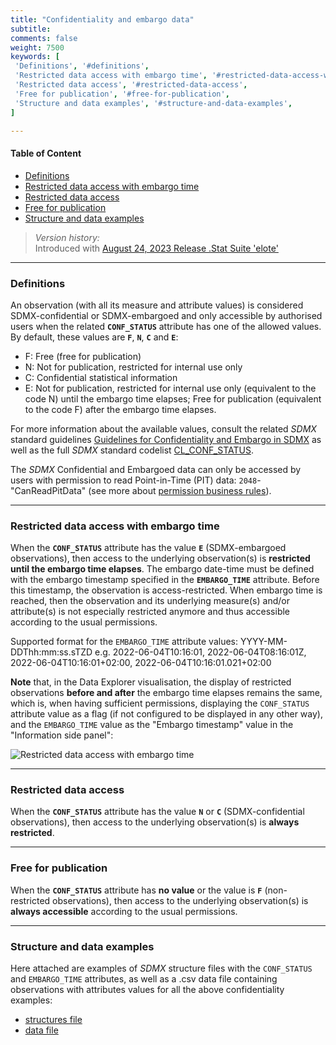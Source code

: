 ```yaml
---
title: "Confidentiality and embargo data"
subtitle: 
comments: false
weight: 7500
keywords: [
 'Definitions', '#definitions',
 'Restricted data access with embargo time', '#restricted-data-access-with-embargo-time',
 'Restricted data access', '#restricted-data-access',
 'Free for publication', '#free-for-publication',
 'Structure and data examples', '#structure-and-data-examples',
]

---
```


#### Table of Content
- [Definitions](#definitions)
- [Restricted data access with embargo time](#restricted-data-access-with-embargo-time)
- [Restricted data access](#restricted-data-access)
- [Free for publication](#free-for-publication)
- [Structure and data examples](#structure-and-data-examples)

> *Version history:*  
> Introduced with [August 24, 2023 Release .Stat Suite 'elote'](https://sis-cc.gitlab.io/dotstatsuite-documentation/changelog/#august-24-2023)

___

### Definitions
An observation (with all its measure and attribute values) is considered SDMX-confidential or SDMX-embargoed and only accessible by authorised users when the related **`CONF_STATUS`** attribute has one of the allowed values. By default, these values are **`F`**, **`N`**, **`C`** and **`E`**:
- F: Free (free for publication)
- N: Not for publication, restricted for internal use only 
- C: Confidential statistical information
- E: Not for publication, restricted for internal use only (equivalent to the code N) until the embargo time elapses; Free for publication (equivalent to the code F) after the embargo time elapses.

For more information about the available values, consult the related *SDMX* standard guidelines [Guidelines for Confidentiality and Embargo in SDMX](https://sdmx.org/wp-content/uploads/Guidelines_on_Confidentiality_and_Embargo.docx) as well as the full *SDMX* standard codelist [CL_CONF_STATUS](https://sdmx.org/wp-content/uploads/CL_CONF_STATUS_1_2_2018.docx).

The *SDMX* Confidential and Embargoed data can only be accessed by users with permission to read Point-in-Time (PIT) data: `2048`-"CanReadPitData" (see more about [permission business rules](https://sis-cc.gitlab.io/dotstatsuite-documentation/using-api/permission-management)).

---

### Restricted data access with embargo time
When the **`CONF_STATUS`** attribute has the value **`E`** (SDMX-embargoed observations), then access to the underlying observation(s) is **restricted until the embargo time elapses**. The embargo date-time must be defined with the embargo timestamp specified in the **`EMBARGO_TIME`** attribute.  Before this timestamp, the observation is access-restricted. When embargo time is reached, then the observation and its underlying measure(s) and/or attribute(s) is not especially restricted anymore and thus accessible according to the usual permissions.

Supported format for the `EMBARGO_TIME` attribute values: YYYY-MM-DDThh:mm:ss.sTZD e.g. 2022-06-04T10:16:01, 2022-06-04T08:16:01Z, 2022-06-04T10:16:01+02:00, 2022-06-04T10:16:01.021+02:00

**Note** that, in the Data Explorer visualisation, the display of restricted observations **before and after** the embargo time elapses remains the same, which is, when having sufficient permissions, displaying the `CONF_STATUS` attribute value as a flag (if not configured to be displayed in any other way), and the `EMBARGO_TIME` value as the "Embargo timestamp" value in the "Information side panel":

![Restricted data access with embargo time](/dotstatsuite-documentation/images/restricted-embargo-data.png)

---

### Restricted data access
When the **`CONF_STATUS`** attribute has the value **`N`** or **`C`** (SDMX-confidential observations), then access to the underlying observation(s) is **always restricted**.

---

### Free for publication
When the **`CONF_STATUS`** attribute has **no value** or the value is **`F`** (non-restricted observations), then access to the underlying observation(s) is **always accessible** according to the usual permissions.

---

### Structure and data examples
Here attached are examples of *SDMX* structure files with the `CONF_STATUS` and `EMBARGO_TIME` attributes, as well as a .csv data file containing observations with attributes values for all the above confidentiality examples:
- [structures file](https://gitlab.com/sis-cc/dotstatsuite-documentation/-/blob/e4a6839c98ebd64b59bd96b3a202b627d2cd87f4/static/OECD.SDD.SDPS-DF_TEST_CONFIDENTIAL_EMBARGO-1.0-all.xml)
- [data file](https://gitlab.com/sis-cc/dotstatsuite-documentation/-/blob/e4a6839c98ebd64b59bd96b3a202b627d2cd87f4/static/OECD.SDD.SDPS-DF_TEST_CONFIDENTIAL_EMBARGO-1.0-data.csv)
